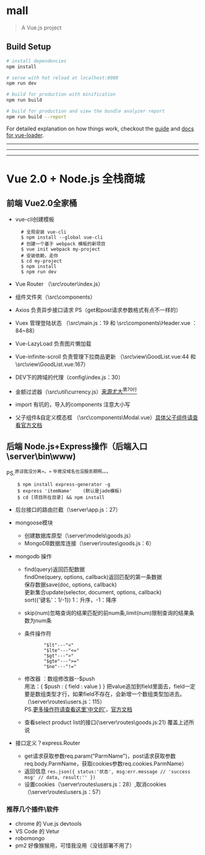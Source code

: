 # mall

> A Vue.js project

## Build Setup

``` bash
# install dependencies
npm install

# serve with hot reload at localhost:8080
npm run dev

# build for production with minification
npm run build

# build for production and view the bundle analyzer report
npm run build --report
```

For detailed explanation on how things work, checkout the [guide](http://vuejs-templates.github.io/webpack/) and [docs for vue-loader](http://vuejs.github.io/vue-loader).


----------
----------
----------



# Vue 2.0 + Node.js 全栈商城
## 前端 Vue2.0全家桶  
 
* vue-cli创建模板 

        # 全局安装 vue-cli
        $ npm install --global vue-cli
        # 创建一个基于 webpack 模板的新项目
        $ vue init webpack my-project
        # 安装依赖，走你
        $ cd my-project
        $ npm install
        $ npm run dev  

* Vue Router （\src\router\index.js） 
* 组件文件夹（\src\components）
* Axios  负责异步接口请求 PS（get和post请求参数格式有点不一样的）  
* Vuex 管理登陆状态 （\src\main.js：19 和 \src\components\Header.vue ：84~88）  
* Vue-LazyLoad 负责图片懒加载  
* Vue-infinite-scroll 负责管理下拉商品更新 （\src\view\GoodList.vue:44 和 \src\view\GoodList.vue:167）  
* DEV下的跨域的代理（config\index.js：30）
* 金额过滤器（\src\util\currency.js）[来源尤大<sup>第70行</sup>](https://github.com/vuejs/vue/blob/1.0/src/filters/index.js)
* import 有坑的，导入的components 注意大小写
* 父子组件&自定义模态框 （\src\components\Modal.vue）[具体父子组件请查看官方文档](https://cn.vuejs.org/v2/guide/components.html#动态-Props)


## 后端 Node.js+Express操作（后端入口\server\bin\www) 
PS.<sup>原谅我没分离=。=  毕竟没域名也没服务期啊。。。</sup>

        $ npm install express-generator -g
        $ express 'itemName'    (默认是jade模板) 
        $ cd [项目所在目录] && npm install 

* 后台接口的路由拦截（\server\app.js：27）
* mongoose模块  
   * 创建数据库原型（\server\models\goods.js）
   * MongoDB数据库连接（\server\routes\goods.js：6）
* mongodb 操作 
  * find(query)返回匹配数据  
  findOne(query, options, callback)返回匹配的第一条数据    
  保存数据save(doc, options, callback)  
  更新集合update(selector, document, options, callback)   
  sort({'键名'：1/-1}) 1：升序，-1：降序
  * skip(num)忽略查询的结果匹配的前num条,limit(num)限制查询的结果条数为num条
  *  条件操作符  

                "$lt"---"<"
                "$lte"---"<="
                "$gt"---">"
                "$gte"---">="
                "$ne"---"!="
  * 修改器 ：数组修改器--$push  
  用法：{ $push : { field : value } }
把value追加到field里面去，field一定要是数组类型才行，如果field不存在，会新增一个数组类型加进去。 
（\server\routes\users.js：115）  
PS.[更多操作符请查看这里'中文的'](http://hahaxiao.techweb.com.cn/archives/469.html)，[官方文档](https://docs.mongodb.com/manual/reference/method/js-collection/)
  * 查看select product list的接口(\server\routes\goods.js:21) 覆盖上述所说
  
* 接口定义？express.Router  
   * get请求获取参数req.param("ParmName")，post请求获取参数req.body.ParmName，获取cookies参数req.cookies.ParmName）
   * 返回信息
   `` res.json({
        status:'状态',
        msg:err.message // 'success msg' // data,
        result:''
            }) ``
   * 设置cookies（\server\routes\users.js：28）,取消cookies（\server\routes\users.js：57）



### 推荐几个插件\软件
* chrome 的 Vue.js devtools
* VS Code 的 Vetur
* robomongo
* pm2 好像猴猴用，可惜我没用（没钱部署不用了）



